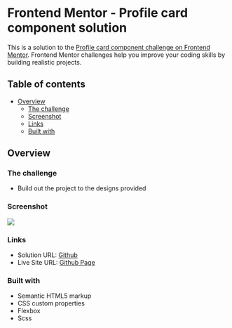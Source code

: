 # Frontend Mentor - Profile card component solution

This is a solution to the [Profile card component challenge on Frontend Mentor](https://www.frontendmentor.io/challenges/profile-card-component-cfArpWshJ). Frontend Mentor challenges help you improve your coding skills by building realistic projects. 

## Table of contents

- [Overview](#overview)
  - [The challenge](#the-challenge)
  - [Screenshot](#screenshot)
  - [Links](#links)
  - [Built with](#built-with)

## Overview

### The challenge

- Build out the project to the designs provided

### Screenshot

![](https://i.imgur.com/7S8mu1V.png)

### Links

- Solution URL: [Github](https://github.com/joyun25/profile-card-component-main)
- Live Site URL: [Github Page](https://joyun25.github.io/profile-card-component-main/)

### Built with

- Semantic HTML5 markup
- CSS custom properties
- Flexbox
- Scss
